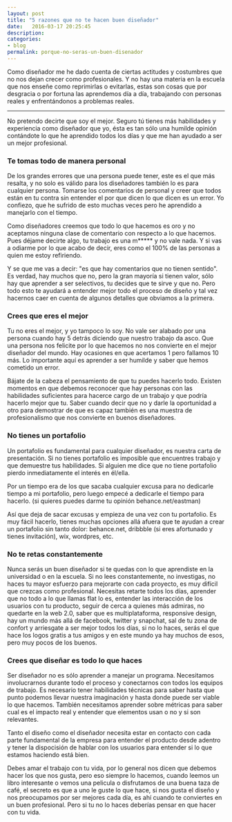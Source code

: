 ```yaml
---
layout: post
title: "5 razones que no te hacen buen diseñador"
date:   2016-03-17 20:25:45
description:   
categories:
- blog
permalink: porque-no-seras-un-buen-disenador
---
```


Como diseñador me he dado cuenta de ciertas actitudes y costumbres que no nos dejan crecer como profesionales. Y no hay una materia en la escuela que nos enseñe como reprimirlas o evitarlas, estas son cosas que por desgracia o por fortuna las aprendemos día a día, trabajando con personas reales y enfrentándonos a problemas reales.

___

No pretendo decirte que soy el mejor. Seguro tú tienes más habilidades y experiencia como diseñador que yo, ésta es tan sólo una humilde opinión contándote lo que he aprendido todos los días y que me han ayudado a ser un mejor profesional.

### Te tomas todo de manera personal

De los grandes errores que una persona puede tener, este es el que más resalta, y no solo es válido para los diseñadores también lo es para cualquier persona. Tomarse los comentarios de personal y creer que todos están en tu contra sin entender el por que dicen lo que dicen es un error. Yo confiezo, que he sufrido de esto muchas veces pero he aprendido a manejarlo con el tiempo.

Como diseñadores creemos que todo lo que hacemos es oro y no aceptamos ninguna clase de comentario con respecto a lo que hacemos. Pues déjame decirte algo, tu trabajo es una m***** y no vale nada. Y si vas a odiarme por lo que acabo de decir, eres como el 100% de las personas a quien me estoy refiriendo.

Y se que me vas a decir: "es que hay comentarios que no tienen sentido". Es verdad, hay muchos que no, pero la gran mayoría si tienen valor, sólo hay que aprender a ser selectivos, tu decides que te sirve y que no. Pero todo esto te ayudará a entender mejor todo el proceso de diseño y tal vez hacernos caer en cuenta de algunos detalles que obviamos a la primera.

### Crees que eres el mejor

Tu no eres el mejor, y yo tampoco lo soy. No vale ser alabado por una persona cuando hay 5 detrás diciendo que nuestro trabajo da asco. Que una persona nos felicite por lo que hacemos no nos convierte en el mejor diseñador del mundo. Hay ocasiones en que acertamos 1 pero fallamos 10 más. Lo importante aquí es aprender a ser humilde y saber que hemos cometido un error.

Bájate de la cabeza el pensamiento de que tu puedes hacerlo todo. Existen momentos en que debemos reconocer que hay personas con las habilidades suficientes para hacerce cargo de un trabajo y que podría hacerlo mejor que tu. Saber cuando decir que no y darle la oportunidad a otro para demostrar de que es capaz también es una muestra de profesionalismo que nos convierte en buenos diseñadores.

### No tienes un portafolio

Un portafolio es fundamental para cualquier diseñador, es nuestra carta de presentación. Si no tienes portafolio es imposible que encuentres trabajo y que demuestre tus habilidades. Si alguien me dice que no tiene portafolio pierdo inmediatamente el interés en él/ella.

Por un tiempo era de los que sacaba cualquier excusa para no dedicarle tiempo a mi portafolio, pero luego empecé a dedicarle el tiempo para hacerlo. (si quieres puedes darme tu opinión behance.net/eastman) 

Así que deja de sacar excusas y empieza de una vez con tu portafolio. Es muy fácil hacerlo, tienes muchas opciones allá afuera que te ayudan a crear un portafolio sin tanto dolor: behance.net, dribbble (si eres afortunado y tienes invitación), wix, wordpres, etc.

### No te retas constantemente

Nunca serás un buen diseñador si te quedas con lo que aprendiste en la universidad o en la escuela. Si no lees constantemente, no investigas, no haces tu mayor esfuerzo para mejorarte con cada proyecto, es muy difícil que crezcas como profesional. Necesitas retarte todos los días, aprender que no todo a lo que llamas flat lo es, entender las interacción de los usuarios con tu producto, seguir de cerca a quienes más admiras, no quedarte en la web 2.0, saber que es multiplataforma, responsive design, hay un mundo más allá de facebook, twitter y snapchat, sal de tu zona de confort y arriesgate a ser mejor todos los días, si no lo haces, serás el que hace los logos gratis a tus amigos y en este mundo ya hay muchos de esos, pero muy pocos de los buenos.

### Crees que diseñar es todo lo que haces

Ser diseñador no es sólo aprender a manejar un programa. Necesitamos involucrarnos durante todo el proceso y conectarnos con todos los equipos de trabajo. Es necesario tener habilidades técnicas para saber hasta que punto podemos llevar nuestra imaginación y hasta donde puede ser viable lo que hacemos. También necesitamos aprender sobre métricas para saber cual es el impacto real y entender que elementos usan o no y si son relevantes.

Tanto el diseño como el diseñador necesita estar en contacto con cada parte fundamental de la empresa para entender el producto desde adentro y tener la dispocisión de hablar con los usuarios para entender si lo que estamos haciendo está bien.

Debes amar el trabajo con tu vida, por lo general nos dicen que debemos hacer los que nos gusta, pero eso siempre lo hacemos, cuando leemos un libro interesante o vemos una pelicula o disfrutamos de una buena taza de café, el secreto es que a uno le guste lo que hace, si nos gusta el diseño y nos preocupamos por ser mejores cada día, es ahí cuando te conviertes en un buen profesional. Pero si tu no lo haces deberías pensar en que hacer con tu vida.

